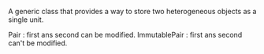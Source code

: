 A generic class that provides a way to store two heterogeneous objects as a single unit. 

Pair : first ans second can be modified.
ImmutablePair : first ans second can't be modified.
